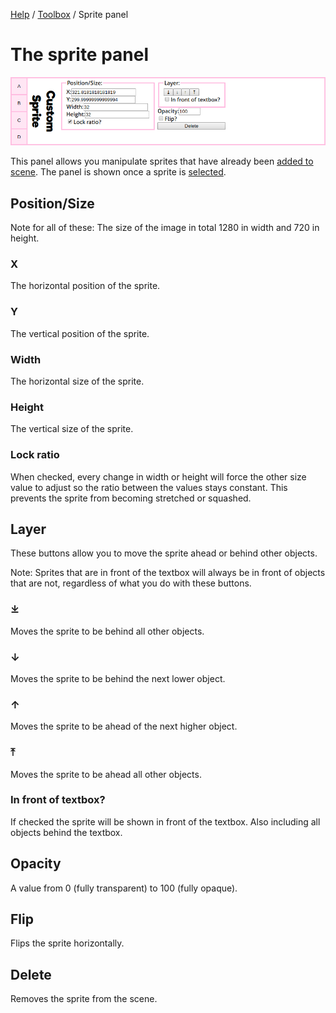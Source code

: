 [Help](../index.md) / [Toolbox](../toolbox.md) / Sprite panel

# The sprite panel

![The sprites panel](sprites.png 'The sprites panel')

This panel allows you manipulate sprites that have already been [added to scene](add.md). The panel is shown once a sprite is [selected](../selection.md).

## Position/Size

Note for all of these: The size of the image in total 1280 in width and 720 in height.

### X

The horizontal position of the sprite.

### Y

The vertical position of the sprite.

### Width

The horizontal size of the sprite.

### Height

The vertical size of the sprite.

### Lock ratio

When checked, every change in width or height will force the other size value to adjust so the ratio between the values stays constant. This prevents the sprite from becoming stretched or squashed.

## Layer

These buttons allow you to move the sprite ahead or behind other objects.

Note: Sprites that are in front of the textbox will always be in front of objects that are not, regardless of what you do with these buttons.

### &#10515;

Moves the sprite to be behind all other objects.

### &#8595;

Moves the sprite to be behind the next lower object.

### &#8593;

Moves the sprite to be ahead of the next higher object.

### &#10514;

Moves the sprite to be ahead all other objects.

### In front of textbox?

If checked the sprite will be shown in front of the textbox. Also including all objects behind the textbox.

## Opacity

A value from 0 (fully transparent) to 100 (fully opaque).

## Flip

Flips the sprite horizontally.

## Delete

Removes the sprite from the scene.
